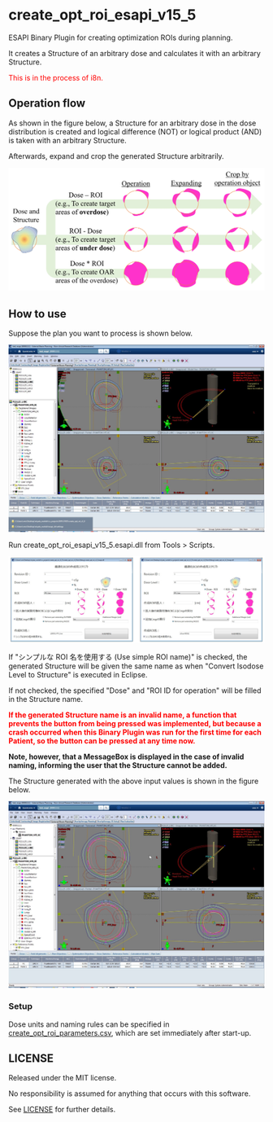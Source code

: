# create_opt_roi_esapi_v15_5

ESAPI Binary Plugin for creating optimization ROIs during planning.

It creates a Structure of an arbitrary dose and calculates it with an arbitrary Structure.

<span style="color:#ff0000;">This is in the process of i8n.</span>





## Operation flow

As shown in the figure below, a Structure for an arbitrary dose in the dose distribution is created and logical difference (NOT) or logical product (AND) is taken with an arbitrary Structure.

Afterwards, expand and crop the generated Structure arbitrarily.

![flow](./images/flow.jpg)





## How to use

Suppose the plan you want to process is shown below.

![before_creation](./images/before_creation.jpg)



Run create_opt_roi_esapi_v15_5.esapi.dll from Tools > Scripts.

![set_values_explanatory_and_simple](./images/set_values_explanatory_and_simple.jpg)

If "シンプルな ROI 名を使用する (Use simple ROI name)" is checked, the generated Structure will be given the same name as when "Convert Isodose Level to Structure" is executed in Eclipse.

If not checked, the specified "Dose" and "ROI ID for operation" will be filled in the Structure name.



**<span style="color:#ff0000;">If the generated Structure name is an invalid name, a function that prevents the button from being pressed was implemented, but because a crash occurred when this Binary Plugin was run for the first time for each Patient, so the button can be pressed at any time now.</span>**

**Note, however, that a MessageBox is displayed in the case of invalid naming, informing the user that the Structure cannot be added.**



The Structure generated with the above input values is shown in the figure below.

![after_creation](./images/after_creation.jpg)





### Setup

Dose units and naming rules can be specified in [create_opt_roi_parameters.csv](https://github.com/akiaji-k/create_opt_roi_esapi_v15_5/blob/main/create_opt_roi_parameters.csv), which are set immediately after start-up.





## LICENSE

Released under the MIT license.

No responsibility is assumed for anything that occurs with this software.

See [LICENSE](https://github.com/akiaji-k/plan_checker_gui_esapi_v15_5/blob/main/LICENSE) for further details.

